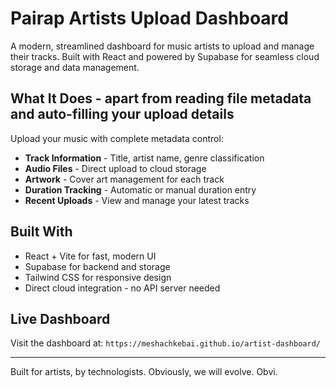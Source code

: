 # Pairap Artists Upload Dashboard

A modern, streamlined dashboard for music artists to upload and manage their tracks. Built with React and powered by Supabase for seamless cloud storage and data management.

## What It Does - apart from reading file metadata and auto-filling your upload details

Upload your music with complete metadata control:
- **Track Information** - Title, artist name, genre classification
- **Audio Files** - Direct upload to cloud storage
- **Artwork** - Cover art management for each track
- **Duration Tracking** - Automatic or manual duration entry
- **Recent Uploads** - View and manage your latest tracks

## Built With

- React + Vite for fast, modern UI
- Supabase for backend and storage
- Tailwind CSS for responsive design
- Direct cloud integration - no API server needed

## Live Dashboard

Visit the dashboard at: `https://meshachkebai.github.io/artist-dashboard/`

---

Built for artists, by technologists. Obviously, we will evolve. Obvi.
